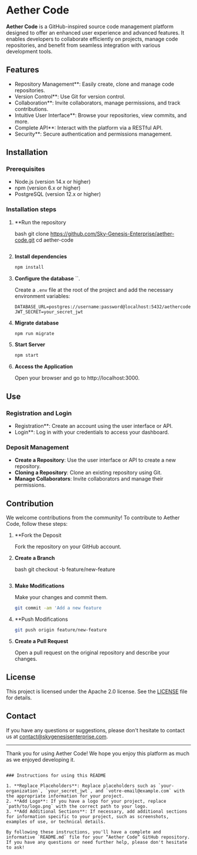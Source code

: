 # Aether Code

**Aether Code** is a GitHub-inspired source code management platform designed to offer an enhanced user experience and advanced features. It enables developers to collaborate efficiently on projects, manage code repositories, and benefit from seamless integration with various development tools.

## Features

- Repository Management**: Easily create, clone and manage code repositories.
- Version Control**: Use Git for version control.
- Collaboration**: Invite collaborators, manage permissions, and track contributions.
- Intuitive User Interface**: Browse your repositories, view commits, and more.
- Complete API**: Interact with the platform via a RESTful API.
- Security**: Secure authentication and permissions management.

## Installation

### Prerequisites

- Node.js (version 14.x or higher)
- npm (version 6.x or higher)
- PostgreSQL (version 12.x or higher)

### Installation steps

1. **Run the repository

   bash
   git clone https://github.com/Sky-Genesis-Enterprise/aether-code.git
   cd aether-code
   ```

2. **Install dependencies**

   ```bash
   npm install
   ```

3. **Configure the database** ``.

   Create a `.env` file at the root of the project and add the necessary environment variables:

   ```env
   DATABASE_URL=postgres://username:password@localhost:5432/aethercode
   JWT_SECRET=your_secret_jwt
   ```

4. **Migrate database**

   ```bash
   npm run migrate
   ```

5. **Start Server**

   ```bash
   npm start
   ```

6. **Access the Application**

   Open your browser and go to http://localhost:3000.

## Use

### Registration and Login

- Registration**: Create an account using the user interface or API.
- Login**: Log in with your credentials to access your dashboard.

### Deposit Management

- **Create a Repository**: Use the user interface or API to create a new repository.
- **Cloning a Repository**: Clone an existing repository using Git.
- **Manage Collaborators**: Invite collaborators and manage their permissions.

## Contribution

We welcome contributions from the community! To contribute to Aether Code, follow these steps:

1. **Fork the Deposit

   Fork the repository on your GitHub account.

2. **Create a Branch**

   bash
   git checkout -b feature/new-feature
   ```

3. **Make Modifications**

   Make your changes and commit them.

   ```bash
   git commit -am 'Add a new feature
   ```

4. **Push Modifications

   ```bash
   git push origin feature/new-feature
   ```

5. **Create a Pull Request**

   Open a pull request on the original repository and describe your changes.

## License

This project is licensed under the Apache 2.0 license. See the [LICENSE](LICENSE) file for details.

## Contact

If you have any questions or suggestions, please don't hesitate to contact us at [contact@skygenesisenterprise.com](mailto:contact@skygenesisenterprise.com).

---

Thank you for using Aether Code! We hope you enjoy this platform as much as we enjoyed developing it.
```

### Instructions for using this README

1. **Replace Placeholders**: Replace placeholders such as `your-organization`, `your_secret_jwt`, and `votre-email@example.com` with the appropriate information for your project.
2. **Add Logo**: If you have a logo for your project, replace `path/to/logo.png` with the correct path to your logo.
3. **Add Additional Sections**: If necessary, add additional sections for information specific to your project, such as screenshots, examples of use, or technical details.

By following these instructions, you'll have a complete and informative `README.md` file for your “Aether Code” GitHub repository. If you have any questions or need further help, please don't hesitate to ask!
